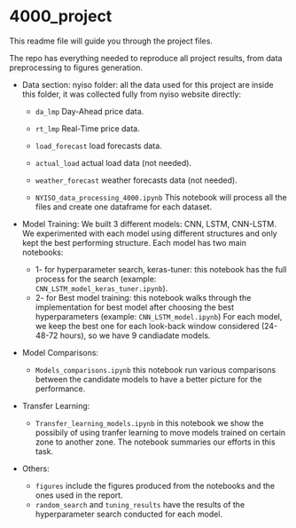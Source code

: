 # 4000_project

This readme file will guide you through the project files.

The repo has everything needed to reproduce all project results, from data preprocessing to figures generation.

- Data section:
    nyiso folder: all the data used for this project are inside this folder, it was collected fully from nyiso website directly:
    - `da_lmp` Day-Ahead price data.
    - `rt_lmp` Real-Time price data.
    - `load_forecast` load forecasts data.
    - `actual_load` actual load data (not needed).
    - `weather_forecast` weather forecasts data (not needed).
    
    - `NYISO_data_processing_4000.ipynb` This notebook will process all the files and create one dataframe for each dataset.
    
    
- Model Training:
    We built 3 different models: CNN, LSTM, CNN-LSTM. We experimented with each model using different structures and only kept the best performing structure.
    Each model has two main notebooks:
    - 1- for hyperparameter search, keras-tuner: this notebook has the full process for the search (example: `CNN_LSTM_model_keras_tuner.ipynb`).
    - 2- for Best model training: this notebook walks through the implementation for best model after choosing the best hyperparameters (example: `CNN_LSTM_model.ipynb`)
    For each model, we keep the best one for each look-back window considered (24-48-72 hours), so we have 9 candiadate models.
    
- Model Comparisons:
    - `Models_comparisons.ipynb` this notebook run various comparisons between the candidate models to have a better picture for the performance.
    
    
- Transfer Learning:
    - `Transfer_learning_models.ipynb` in this notebook we show the possibily of using tranfer learning to move models trained on certain zone to another zone. The notebook summaries our efforts in this task.
    
    
- Others:
    - `figures` include the figures produced from the notebooks and the ones used in the report.
    - `random_search` and `tuning_results` have the results of the hyperparameter search conducted for each model.
